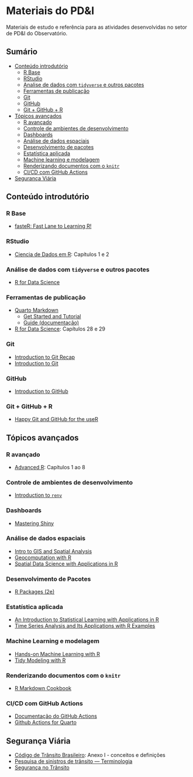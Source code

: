 # Materiais do PD&I

Materiais de estudo e referência para as atividades desenvolvidas no setor de PD&I do Observatório.

**Sumário**
---
- [Conteúdo introdutório](#intro)
  - [R Base](#rbase)
  - [RStudio](#rstudio)
  - [Analise de dados com `tidyverse` e outros pacotes](#r4ds)
  - [Ferramentas de publicação](#publicacao)
  - [Git](#git)
  - [GitHub](#github)
  - [Git + GitHub + R](#gitr)
- [Tópicos avançados](#adv)
  - [R avançado](#advr)
  - [Controle de ambientes de desenvolvimento](#renv)
  - [Dashboards](#dashboards)
  - [Análise de dados espaciais](#spatial)
  - [Desenvolvimento de pacotes](#package)
  - [Estatística aplicada](#stat)
  - [Machine learning e modelagem](#ml)
  - [Renderizando documentos com o `knitr`](#knitr)
  - [CI/CD com GitHub Actions](#actions)
- [Segurança Viária](#segviaria)

## <a name="intro"> </a> Conteúdo introdutório

### <a name="rbase"> </a> R Base
- [fasteR: Fast Lane to Learning R!](https://github.com/matloff/fasteR)

### <a name="rstudio"> </a> RStudio
- [Ciencia de Dados em R](https://livro.curso-r.com/index.html): Capítulos 1 e 2

### <a name="r4ds"> </a> Análise de dados com `tidyverse` e outros pacotes
- [R for Data Science](https://r4ds.hadley.nz)

### <a name="publicacao"> </a> Ferramentas de publicação
- [Quarto Markdown](quarto.org)
    - [Get Started and Tutorial](https://quarto.org/docs/get-started/)
    - [Guide (documentação)](https://quarto.org/docs/guide/)
- [R for Data Science](https://r4ds.hadley.nz): Capítulos 28 e 29

### <a name="git"> </a> Git
- [Introduction to Git Recap](https://youtu.be/9uGS1ak_FGg)
- [Introduction to Git](https://learn.microsoft.com/en-us/training/paths/intro-to-vc-git/)

### <a name="github"> </a> GitHub
- [Introduction to GitHub](https://learn.microsoft.com/en-us/training/modules/introduction-to-github/)

### <a name="gitr"> </a> Git + GitHub + R
- [Happy Git and GitHub for the useR](https://happygitwithr.com)

## <a name="adv"> </a> Tópicos avançados

### <a name="advr"> </a> R avançado
- [Advanced R](https://adv-r.hadley.nz/index.html): Capítulos 1 ao 8

### <a name="renv"> </a> Controle de ambientes de desenvolvimento
- [Introduction to `renv`](https://rstudio.github.io/renv/articles/renv.html)

### <a name="dashboards"> Dashboards
- [Mastering Shiny](https://mastering-shiny.org/index.html)

### <a name="spatial"> Análise de dados espaciais

- [Intro to GIS and Spatial Analysis](https://mgimond.github.io/Spatial/index.html)
- [Geocomputation with R](https://r.geocompx.org)
- [Spatial Data Science with Applications in R](https://r-spatial.org/book/)

### <a name="package"> Desenvolvimento de Pacotes
- [R Packages (2e)](https://r-pkgs.org)

### <a name="stat"> Estatística aplicada
- [An Introduction to Statistical Learning with Applications in R](https://www.statlearning.com)
- [Time Series Analysis and Its Applications with R Examples](http://www.stat.ucla.edu/~frederic/415/S23/tsa4.pdf)

### <a name="ml"> Machine Learning e modelagem
- [Hands-on Machine Learning with R](https://bradleyboehmke.github.io/HOML/)
- [Tidy Modeling with R](https://www.tmwr.org)

### <a name="knitr"> Renderizando documentos com o `knitr`
- [R Markdown Cookbook](https://bookdown.org/yihui/rmarkdown-cookbook/)

### <a name="actions"> CI/CD com GitHub Actions
- [Documentação do GitHub Actions](https://docs.github.com/pt/actions)
- [Github Actions for Quarto](https://github.com/quarto-dev/quarto-actions)

## <a name="segviaria"> Segurança Viária
- [Código de Trânsito Brasileiro](https://www.planalto.gov.br/ccivil_03/leis/l9503compilado.htm): Anexo I - conceitos e definições
- [Pesquisa de sinistros de trânsito — Terminologia](https://www.abramet.com.br/repo/public/commons/ABNT%20NBR10697%202020%20Acidentes%20de%20Transito%20Terminologia.pdf)
- [Segurança no Trânsito](https://www.onsv.org.br/source/files/originals/Livro_Seguranca_no_Transito_Versao_Abril_2024-892212.pdf)
